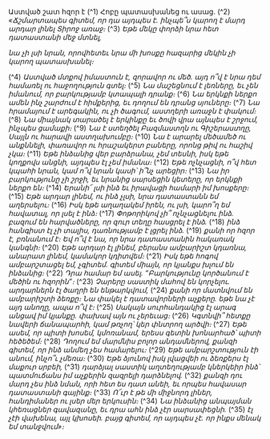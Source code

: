 
Աստված շատ հզոր է
(^1) Հոբը պատասխանեց ու ասաց.
(^2) _«Ճշմարտապես գիտեմ, որ դա այդպես է.
ինչպե՞ս կարող է մարդ արդար լինել Տիրոջ առաջ։_
(^3) _Եթե մեկը փորձի նրա հետ դատաստանի մեջ մտնել,_


_նա չի լսի նրան, որովհետեւ նրա մի խոսքը
հազարից մեկին չի կարող պատասխանել։_

(^4) _Աստված մտքով իմաստուն է, զորավոր ու մեծ.
այդ ո՞վ է նրա դեմ համառել ու հաջողություն գտել։_
(^5) _Նա մաշեցնում է լեռները, եւ չեն իմանում, որ
բարկությամբ կտապալի դրանք։_
(^6) _Նա երկնքի ներքո ամեն ինչ շարժում է հիմքերից,
եւ դողում են դրանց սյուները։_
(^7) _Նա հրամայում է արեգակին, ու չի ծագում,
աստղերի առաջն է փակում։_
(^8) _Նա միայնակ տարածել է երկինքը
եւ ծովի վրա այնպես է շրջում, ինչպես ցամաքի։_
(^9) _Նա է ստեղծել Բազմաստղն ու Գիշերաստղը, Սայլն ու հարավի աստղախումբը։_
(^10) _Նա է արարել մեծամեծ ու անքննելի, փառավոր ու հրաշակերտ բաները,
որոնց թիվ ու հաշիվ չկա։_
(^11) _Եթե ինձանից վեր բարձրանա, չեմ տեսնի,
իսկ եթե կողքովս անցնի, այդպես էլ չեմ իմանա։_
(^12) _Եթե ոչնչացնի, ո՞վ հետ կպահի նրան,
կամ ո՞վ նրան կասի՝ ի՞նչ արեցիր։_
(^13) _Նա իր բարկությունը չի շրջի,
եւ նրանից սարսեցին կետերը, որ երկնքի ներքո են։_
(^14) _Երանի՜ լսի ինձ եւ իրավացի համարի իմ խոսքերը։_
(^15) _Եթե արդար լինեմ, ու ինձ չլսի,
նրա դատաստանն եմ աղերսելու։_
(^16) _Իսկ եթե աղաղակեմ իրեն, ու լսի,
կարո՞ղ եմ հավատալ, որ լսել է ինձ։_
(^17) _Փոթորիկով չի՞ ոչնչացնելու ինձ.
բազում են հարվածները, որ զուր տեղը հասցրել է ինձ._
(^18) _ինձ հանգիստ էլ չի տալիս,
դառնությամբ է լցրել ինձ._
(^19) _քանի որ հզոր է, բռնանում է։
Եվ ո՞վ է նա, որ նրա դատաստանին հակառակ կանգնի։_
(^20) _Եթե արդար էլ լինեմ,
բերանս ամբարիշտ կդառնա,
անարատ լինեմ, կամակոր կդիտվեմ։_
(^21) _Իսկ եթե հոգով ամբարշտացել եմ, չգիտեմ.
գիտեմ միայն, որ կյանքս խլում են ինձանից։_
(^22) _Դրա համար եմ ասել. “Բարկությունը կործանում է մեծին ու հզորին”։_
(^23) _Չարերը սաստիկ մահով են կորչելու.
արդարներն էլ ծաղրի են ենթարկվում,_
(^24) _քանի որ մատնվում են ամբարիշտի ձեռքը։
Նա փակել է դատավորների աչքերը.
եթե նա չէ այդ անողը, ապա ո՞վ է։_
(^25) _Սակայն սուրհանդակից էլ արագ անցավ իմ կյանքը.
փախավ այն ու չերեւաց։_
(^26) _Կգտնվի՞ հետքը նավերի ճանապարհի,
կամ թռչող՝ կեր փնտրող արծվի։_
(^27) _Եթե ասեմ, որ պիտի խոսեմ, կմոռանամ,
երեսս գետին խոնարհած՝ պիտի հեծեծեմ։_
(^28) _Դողում եմ մարմնիս բոլոր անդամներով,
քանզի գիտեմ, որ ինձ անմեղ չես համարելու։_
(^29) _Եթե ամբարշտություն էի անում, ինչո՞ւ չմեռա։_
(^30) _Եթե ձյունով իսկ լվացվեի ու ձեռքերս էլ մաքուր սրբեի,_
(^31) _դարձյալ սաստիկ աղտեղությամբ կներկեիր ինձ՝
պատմուճանս իմ աչքերին զազրելի դարձնելով._
(^32) _քանզի դու մարդ չես ինձ նման, որի հետ ես դատ անեի,
եւ որպես հավասար դատաստանի գայինք։_
(^33) _Ո՜ւր է թե մի միջնորդ լիներ,
հանդիմաներ ու լսեր մեր երկուսին։_
(^34) _Նա ինձանից անպայման կհեռացներ գավազանը,
եւ դրա ահն ինձ չէր սարսափեցնի._
(^35) _էլ չէի վախենա, այլ կխոսեի.
բայց գիտեմ, որ այդպես չէ.
որ ինքս մենակ եմ տանջվում»։_

